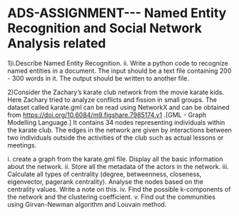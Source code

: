 # ADS-ASSIGNMENT--- Named Entity Recognition and Social Network Analysis related

1)i.Describe Named Entity Recognition. 
ii. Write a python code to recognize named entities in a document. The input should be a text file containing 200 - 300 words in it. The output should be written to another file. 


2)Consider the 	Zachary’s karate club network from the movie karate kids. Here Zachary tried to analyze conflicts and fission in small groups. The dataset called karate.gml 	can be read using NetworkX and can be obtained from https://doi.org/10.6084/m9.figshare.7985174.v1 .[GML - Graph Modelling Language.]  It contains 34 nodes representing individuals within the karate club. The edges in the network are given by interactions between two individuals outside the activities of the club such as actual lessons or meetings. 
		 	 	 		
i. create a graph from the 	karate.gml file. Display all the basic information about the network.
ii. Store all the metadata of the actors in the network.
iii. Calculate all types of centrality (degree, betweenness, closeness, eigenvector, pagerank centrality). Analyse the nodes based on the centrality values. Write a note on this. 
iv. Find the possible k-components of the network and the clustering coefficient.
v. Find out the communities using Girvan-Newman algorithm and Louvain method. 
